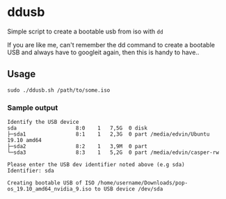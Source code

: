 # ddusb

Simple script to create a bootable usb from iso with `dd`

If you are like me, can't remember the dd command to create a bootable USB and always have to googleit again, then this is handy to have..

## Usage

```shell
sudo ./ddusb.sh /path/to/some.iso
```

### Sample output

```shell
Identify the USB device
sda                   8:0    1   7,5G  0 disk
├─sda1                8:1    1   2,3G  0 part /media/edvin/Ubuntu 19.10 amd64
├─sda2                8:2    1   3,9M  0 part
└─sda3                8:3    1   5,2G  0 part /media/edvin/casper-rw

Please enter the USB dev identifier noted above (e.g sda)
Identifier: sda

Creating bootable USB of ISO /home/username/Downloads/pop-os_19.10_amd64_nvidia_9.iso to USB device /dev/sda
```
